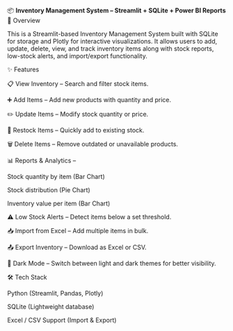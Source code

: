 📦 **Inventory Management System – Streamlit + SQLite + Power BI Reports**
📌 Overview

This is a Streamlit-based Inventory Management System built with SQLite for storage and Plotly for interactive visualizations.
It allows users to add, update, delete, view, and track inventory items along with stock reports, low-stock alerts, and import/export functionality.

✨ Features

📋 View Inventory – Search and filter stock items.

➕ Add Items – Add new products with quantity and price.

✏️ Update Items – Modify stock quantity or price.

🔄 Restock Items – Quickly add to existing stock.

🗑️ Delete Items – Remove outdated or unavailable products.

📊 Reports & Analytics –

Stock quantity by item (Bar Chart)

Stock distribution (Pie Chart)

Inventory value per item (Bar Chart)

⚠ Low Stock Alerts – Detect items below a set threshold.

📥 Import from Excel – Add multiple items in bulk.

📤 Export Inventory – Download as Excel or CSV.

🌙 Dark Mode – Switch between light and dark themes for better visibility.

🛠 Tech Stack

Python (Streamlit, Pandas, Plotly)

SQLite (Lightweight database)

Excel / CSV Support (Import & Export)
